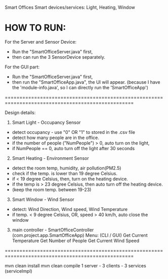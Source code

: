 Smart Offices
Smart devices/services: Light, Heating, Window

# HOW TO RUN:

For the Server and Sensor Device:
- Run the "SmartOfficeServer.java" first,
- then can run the 3 SensorDevice separately.

For the GUI part:
- Run the "SmartOfficeServer.java" first,
- then run the "SmartOfficeApp.java", the UI will appear.
  (because I have the 'module-info.java', so I can directly run the 'SmartOfficeApp')


==================================================================================================


Design details:
1. Smart Light - Occupancy Sensor
- detect occupancy - use "0" OR "1" to stored in the .csv file
- detect how many people are in the office.
- if the number of people ("NumPeople") > 0, auto turn on the light, 
- if NumPeople == 0, auto turn off the light after 30 seconds

2. Smart Heating - Environment Sensor 
- detect the room temp, humidity, air pollution(PM2.5)
- check if the temp. is lower than 19 degree Celsius.
- if < 19 degree Celsius, then, turn on the heating device.
- if the temp is > 23 degree Celsius, then auto turn off the heating device.
- (keep the room temp. between 19-23)

3. Smart Window - Wind Sensor 
- detect: Wind Direction, Wind speed, Wind Temperature
- if temp. < 9 degree Celsius, OR, speed > 40 km/h, auto close the window


3. main controller - SmartOfficeController (com.project.app.SmartOfficeApp)
Menu: (CLI / GUI)
Get Current Temperature
Get Number of People
Get Current Wind Speed


==================================================================================================

mvn clean install
mvn clean compile
1 server -  3 clients - 3 services (serviceImpl)
